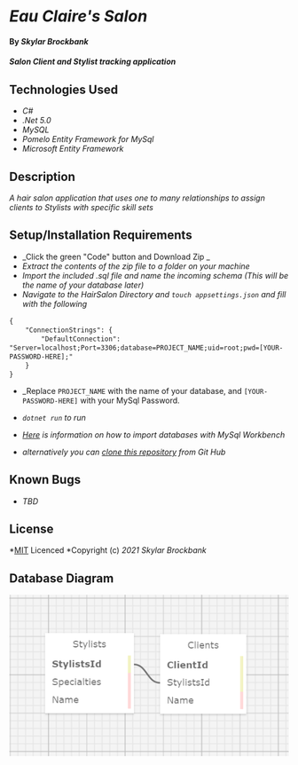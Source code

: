 # _Eau Claire's Salon_

#### By _**Skylar Brockbank**_

#### _Salon Client and Stylist tracking application_

## Technologies Used

* _C#_
* _.Net 5.0_
* _MySQL_
* _Pomelo Entity Framework for MySql_
* _Microsoft Entity Framework_

## Description

_A hair salon application that uses one to many relationships to assign clients to Stylists with specific skill sets_

## Setup/Installation Requirements

* _Click the green "Code" button and Download Zip _
* _Extract the contents of the zip file to a folder on your machine_
* _Import the included .sql file and name the incoming schema (This will be the name of your database later)_
* _Navigate to the HairSalon Directory and `touch appsettings.json` and fill with the following_
```
{
    "ConnectionStrings": {
        "DefaultConnection": "Server=localhost;Port=3306;database=PROJECT_NAME;uid=root;pwd=[YOUR-PASSWORD-HERE];"
    }
}
```
* _Replace `PROJECT_NAME` with the name of your database, and `[YOUR-PASSWORD-HERE]` with your MySql Password.

* _`dotnet run` to run_

* _[Here](https://www.learnhowtoprogram.com/c-and-net/database-basics-c2449db9-5bd8-4303-af8d-7ed7259f79a7/creating-a-test-database-exporting-and-importing-databases-with-mysql-workbench) is information on how to import databases with MySql Workbench_

* _alternatively you can [clone this repository](https://www.learnhowtoprogram.com/introduction-to-programming/git-html-and-css/practice-github-remote-repositories) from Git Hub_


## Known Bugs

* _TBD_

## License

*[MIT](https://opensource.org/licenses/MIT) Licenced
*Copyright (c) _2021_ _Skylar Brockbank_

## Database Diagram

![diagram](databaseDiagram.png)
